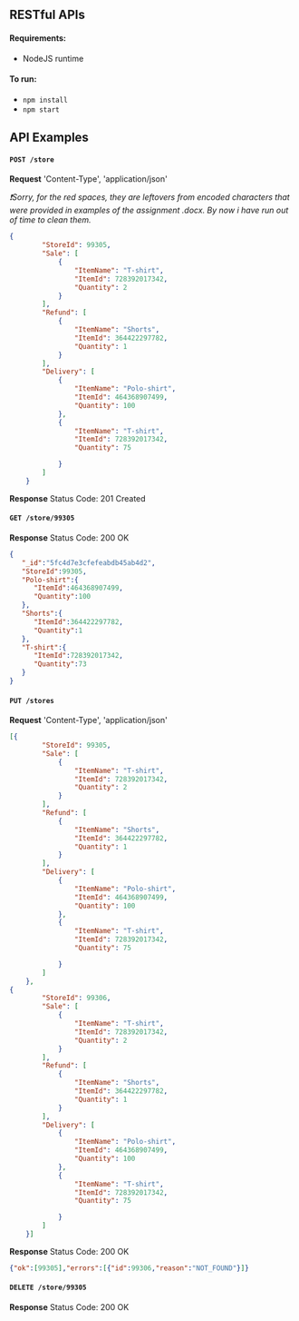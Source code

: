 ## RESTful APIs

#### Requirements:

- NodeJS runtime

#### To run:

- `npm install`
- `npm start`

## API Examples

#### `POST /store`

**Request**  'Content-Type', 'application/json'

*❗️Sorry, for the red spaces, they are leftovers from encoded characters that were provided in examples of the assignment .docx. By now i have run out of time to clean them.*

``` json
{
        "StoreId": 99305,
        "Sale": [
            {
                "ItemName": "T-shirt",
                "ItemId": 728392017342,
                "Quantity": 2
            }
        ],
        "Refund": [
            {
                "ItemName": "Shorts",
                "ItemId": 364422297782,
                "Quantity": 1
            }
        ],
        "Delivery": [
            {
                "ItemName": "Polo-shirt",
                "ItemId": 464368907499,
                "Quantity": 100
            },
            {
                "ItemName": "T-shirt",
                "ItemId": 728392017342,
                "Quantity": 75

            }
        ]
    }
```

**Response** Status Code: 201 Created
 
#### `GET /store/99305`

**Response**  Status Code: 200 OK

``` json
{
   "_id":"5fc4d7e3cfefeabdb45ab4d2",
   "StoreId":99305,
   "Polo-shirt":{
      "ItemId":464368907499,
      "Quantity":100
   },
   "Shorts":{
      "ItemId":364422297782,
      "Quantity":1
   },
   "T-shirt":{
      "ItemId":728392017342,
      "Quantity":73
   }
}
```

#### `PUT /stores`
**Request**  'Content-Type', 'application/json'
``` json
[{
        "StoreId": 99305,
        "Sale": [
            {
                "ItemName": "T-shirt",
                "ItemId": 728392017342,
                "Quantity": 2
            }
        ],
        "Refund": [
            {
                "ItemName": "Shorts",
                "ItemId": 364422297782,
                "Quantity": 1
            }
        ],
        "Delivery": [
            {
                "ItemName": "Polo-shirt",
                "ItemId": 464368907499,
                "Quantity": 100
            },
            {
                "ItemName": "T-shirt",
                "ItemId": 728392017342,
                "Quantity": 75

            }
        ]
    },
{
        "StoreId": 99306,
        "Sale": [
            {
                "ItemName": "T-shirt",
                "ItemId": 728392017342,
                "Quantity": 2
            }
        ],
        "Refund": [
            {
                "ItemName": "Shorts",
                "ItemId": 364422297782,
                "Quantity": 1
            }
        ],
        "Delivery": [
            {
                "ItemName": "Polo-shirt",
                "ItemId": 464368907499,
                "Quantity": 100
            },
            {
                "ItemName": "T-shirt",
                "ItemId": 728392017342,
                "Quantity": 75

            }
        ]
    }]
```

**Response**  Status Code: 200 OK

``` json
{"ok":[99305],"errors":[{"id":99306,"reason":"NOT_FOUND"}]}
```

#### `DELETE /store/99305`
**Response**  Status Code: 200 OK
